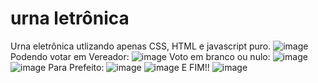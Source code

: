 # urna letrônica
  Urna eletrônica utlizando apenas CSS, HTML e javascript puro.
  ![image](https://user-images.githubusercontent.com/69858181/120938181-03005d80-c6e8-11eb-9b31-8ea28ef759cb.png)
  Podendo votar em Vereador:
  ![image](https://user-images.githubusercontent.com/69858181/120938191-0d225c00-c6e8-11eb-9e14-595f0ff67289.png)
  Voto em branco ou nulo:
  ![image](https://user-images.githubusercontent.com/69858181/120938280-4ce94380-c6e8-11eb-833b-5897dfc709ed.png)
  ![image](https://user-images.githubusercontent.com/69858181/120938293-57a3d880-c6e8-11eb-917c-bb674fbf8fc7.png)
  Para Prefeito:
  ![image](https://user-images.githubusercontent.com/69858181/120938304-612d4080-c6e8-11eb-8ab7-db91323f2a6a.png)
  ![image](https://user-images.githubusercontent.com/69858181/120938311-71ddb680-c6e8-11eb-87ca-b9041a34fdbd.png)
  E FIM!!
  ![image](https://user-images.githubusercontent.com/69858181/120938334-84f08680-c6e8-11eb-9897-5fab77b1f992.png)






